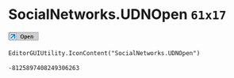 # SocialNetworks.UDNOpen `61x17`
<img src="/img/SocialNetworks.UDNOpen.png" width=61 height=17>

``` CSharp
EditorGUIUtility.IconContent("SocialNetworks.UDNOpen")
```
```
-8125897408249306263
```
